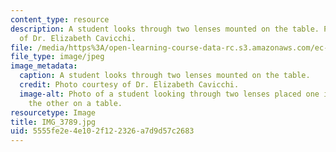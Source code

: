 ```yaml
---
content_type: resource
description: A student looks through two lenses mounted on the table. Photo courtesy
  of Dr. Elizabeth Cavicchi.
file: /media/https%3A/open-learning-course-data-rc.s3.amazonaws.com/ec-050-recreate-experiments-from-history-inform-the-future-from-the-past-galileo-january-iap-2010/5555fe2e4e102f122326a7d9d57c2683_IMG_3789.jpg
file_type: image/jpeg
image_metadata:
  caption: A student looks through two lenses mounted on the table.
  credit: Photo courtesy of Dr. Elizabeth Cavicchi.
  image-alt: Photo of a student looking through two lenses placed one in front of
    the other on a table.
resourcetype: Image
title: IMG_3789.jpg
uid: 5555fe2e-4e10-2f12-2326-a7d9d57c2683
---
```

